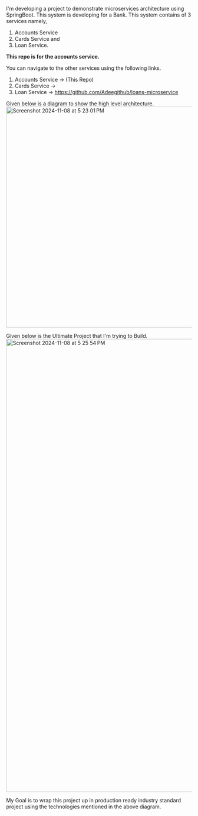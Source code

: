 I'm developing a project to demonstrate microservices architecture using SpringBoot. This system is developing for a Bank. This system contains of 3 services namely, 
1. Accounts Service
2. Cards Service and 
3. Loan Service. 

**This repo is for the accounts service.**

You can navigate to the other services using the following links.

1. Accounts Service -> (This Repo)
2. Cards Service -> 
3. Loan Service -> https://github.com/Adeegithub/loans-microservice

Given below is a diagram to show the high level architecture.
<img width="597" alt="Screenshot 2024-11-08 at 5 23 01 PM" src="https://github.com/user-attachments/assets/086d9646-5645-442e-b6f1-b63f62fac843">

Given below is the Ultimate Project that I'm trying to Build.
<img width="1225" alt="Screenshot 2024-11-08 at 5 25 54 PM" src="https://github.com/user-attachments/assets/0cfb1bde-1d2c-4d5b-a055-aa2ae049dfa3">

My Goal is to wrap this project up in production ready industry standard project using the technologies mentioned in the above diagram.
